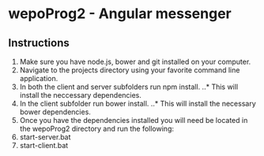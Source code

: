 # wepoProg2 - Angular messenger


## Instructions

1. Make sure you have node.js, bower and git installed on your computer.
2. Navigate to the projects directory using your favorite command line application.
3. In both the client and server subfolders run npm install.
..* This will install the neccessary dependencies.
4. In the client subfolder run bower install.
..* This will install the necessary bower dependencies.
5. Once you have the dependencies installed you will need be located in the wepoProg2 directory and run the following:
  1. start-server.bat
  2. start-client.bat
